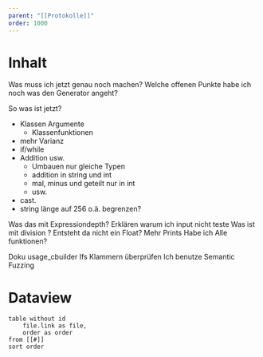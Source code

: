 ```yaml
---
parent: "[[Protokolle]]"
order: 1000
---
```

# Inhalt
Was muss ich jetzt genau noch machen? 
Welche offenen Punkte habe ich noch was den Generator angeht?

So was ist jetzt? 
- Klassen Argumente
	- Klassenfunktionen
- mehr Varianz
- if/while
- Addition usw.
	- Umbauen nur gleiche Typen
	- addition in string und int
	- mal, minus und geteilt nur in int
	- usw.
- cast. 
- string länge auf 256 o.ä. begrenzen?

Was das mit Expressiondepth?
Erklären warum ich input nicht teste
Was ist mit division ? Entsteht da nicht ein Float? 
Mehr Prints
Habe ich Alle funktionen?

Doku usage_cbuilder Ifs Klammern überprüfen
Ich benutze Semantic Fuzzing
# Dataview
```dataview 
table without id
	file.link as file,
	order as order
from [[#]]
sort order
```
